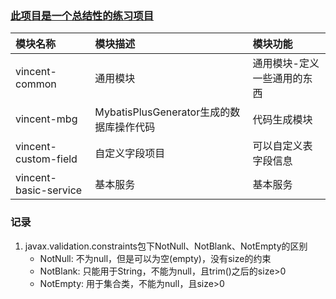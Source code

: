 ### [此项目是一个总结性的练习项目](https://github.com/vincentwc/vincent-project.git)

| 模块名称                  | 模块描述                           | 模块功能           |
|:----------------------|:-------------------------------|:---------------|
| vincent-common        | 通用模块                           | 通用模块-定义一些通用的东西 |
| vincent-mbg           | MybatisPlusGenerator生成的数据库操作代码 | 代码生成模块         |
| vincent-custom-field  | 自定义字段项目                        | 可以自定义表字段信息     |
| vincent-basic-service | 基本服务                           | 基本服务           |

### 记录

1. javax.validation.constraints包下NotNull、NotBlank、NotEmpty的区别
    - NotNull: 不为null，但是可以为空(empty)，没有size的约束
    - NotBlank: 只能用于String，不能为null，且trim()之后的size>0
    - NotEmpty: 用于集合类，不能为null，且size>0